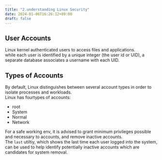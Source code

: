 ```yaml
---
title: "2.understanding Linux Security"
date: 2024-01-06T16:26:12+09:00
draft: false
---
```


## User Accounts

Linux kernel authenticated users to access files and applications.    
while each user is identified by a unique integer (the user id or UID), a separate database associates a username with each UID.  

## Types of Accounts

By default, Linux distinguishes between several account types in order to isolate processes and workloads.  
Linux has fourtypes of accounts:

- root
- System
- Normal
- Network

For a safe working env, it is advised to grant minimum privileges possible and necessary to accounts, and remove inactive accounts.  
The `last` utiltiy, which shows the last time each user logged into the system, can be used to help identify potentially inactive accounts which are candidates for system removal.
